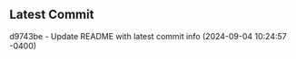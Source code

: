 
## Latest Commit
d9743be - Update README with latest commit info (2024-09-04 10:24:57 -0400) <Yunxi-Zhou>
